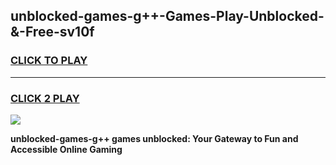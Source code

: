 
## unblocked-games-g++-Games-Play-Unblocked-&-Free-sv10f
<h3>
<a href="https://premium76.site?title=unblocked-games-g++&ref=24A">CLICK TO PLAY</a></h3>
<hr>

<h3>
<a href="https://premium76.site?title=unblocked-games-g++&ref=24A">CLICK 2 PLAY</a>
  
</h3>

<a href="https://premium76.site?title=unblocked-games-g++&ref=24A"><img src="https://clearcache.store/games.png"></a>


**unblocked-games-g++ games unblocked: Your Gateway to Fun and Accessible Online Gaming**
